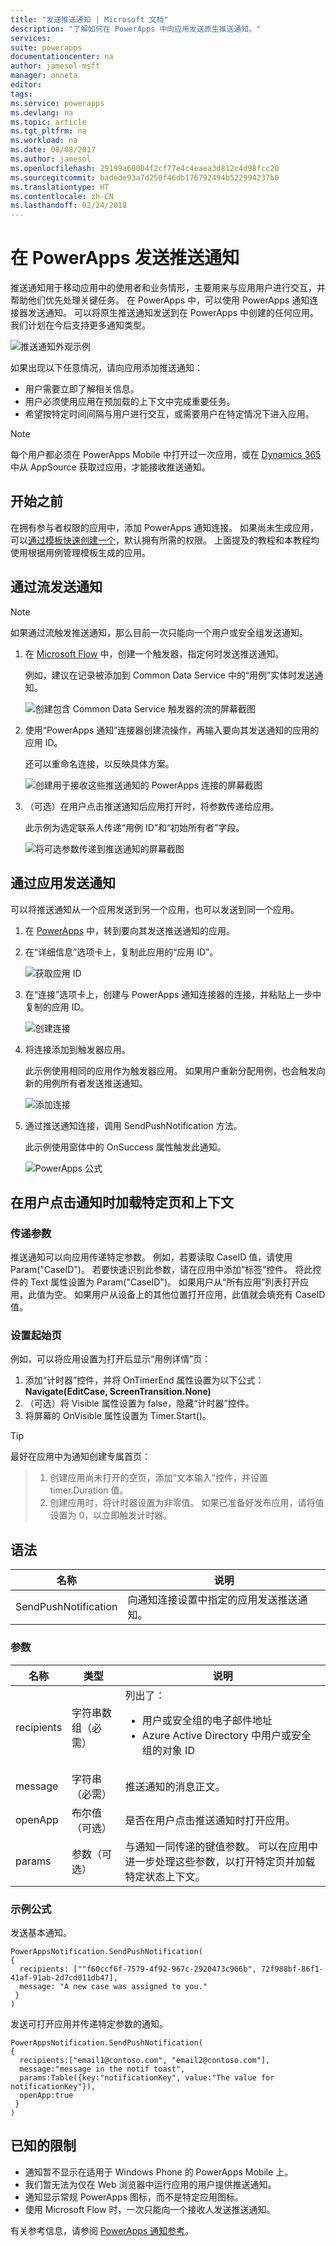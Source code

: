 ```yaml
---
title: "发送推送通知 | Microsoft 文档"
description: "了解如何在 PowerApps 中向应用发送原生推送通知。"
services: 
suite: powerapps
documentationcenter: na
author: jamesol-msft
manager: anneta
editor: 
tags: 
ms.service: powerapps
ms.devlang: na
ms.topic: article
ms.tgt_pltfrm: na
ms.workload: na
ms.date: 08/08/2017
ms.author: jamesol
ms.openlocfilehash: 29199a60004f2cf77e4c4eaea3d812c4d98fcc20
ms.sourcegitcommit: badede93a7d250f46db176792494b522994237b0
ms.translationtype: HT
ms.contentlocale: zh-CN
ms.lasthandoff: 02/24/2018
---
```

# <a name="send-a-pull-notification-in-powerapps"></a>在 PowerApps 发送推送通知
推送通知用于移动应用中的使用者和业务情形，主要用来与应用用户进行交互，并帮助他们优先处理关键任务。 在 PowerApps 中，可以使用 PowerApps 通知连接器发送通知。 可以将原生推送通知发送到在 PowerApps 中创建的任何应用。 我们计划在今后支持更多通知类型。

![推送通知外观示例](./media/add-notifications/pic1-notification-screenshot.png)

如果出现以下任意情况，请向应用添加推送通知：

* 用户需要立即了解相关信息。
* 用户必须使用应用在预加载的上下文中完成重要任务。
* 希望按特定时间间隔与用户进行交互，或需要用户在特定情况下进入应用。

> [!NOTE]
> 每个用户都必须在 PowerApps Mobile 中打开过一次应用，或在 [Dynamics 365](https://home.dynamics.com/) 中从 AppSource 获取过应用，才能接收推送通知。

## <a name="before-you-start"></a>开始之前
在拥有参与者权限的应用中，添加 PowerApps 通知连接。 如果尚未生成应用，可以[通过模板快速创建一个](get-started-test-drive.md)，默认拥有所需的权限。 上面提及的教程和本教程均使用根据用例管理模板生成的应用。

## <a name="send-a-notification-from-a-flow"></a>通过流发送通知
> [!NOTE]
> 如果通过流触发推送通知，那么目前一次只能向一个用户或安全组发送通知。

1. 在 [Microsoft Flow](https://flow.microsoft.com) 中，创建一个触发器，指定何时发送推送通知。
   
    例如，建议在记录被添加到 Common Data Service 中的“用例”实体时发送通知。
   
    ![创建包含 Common Data Service 触发器的流的屏幕截图](./media/add-notifications/pic4-step1-flowupdated.png)
2. 使用“PowerApps 通知”连接器创建流操作，再输入要向其发送通知的应用的应用 ID。
   
    还可以重命名连接，以反映具体方案。
   
    ![创建用于接收这些推送通知的 PowerApps 连接的屏幕截图](./media/add-notifications/pic5-step2-create-connection.jpg)
3. （可选）在用户点击推送通知后应用打开时，将参数传递给应用。
   
    此示例为选定联系人传递“用例 ID”和“初始所有者”字段。
   
    ![将可选参数传递到推送通知的屏幕截图](./media/add-notifications/pic6-step3-configure-notif.jpg)

## <a name="send-a-notification-from-an-app"></a>通过应用发送通知
可以将推送通知从一个应用发送到另一个应用，也可以发送到同一个应用。

1. 在 [PowerApps](https://web.powerapps.com/) 中，转到要向其发送推送通知的应用。
2. 在“详细信息”选项卡上，复制此应用的“应用 ID”。
   
    ![获取应用 ID](./media/add-notifications/grab-id.png)
3. 在“连接”选项卡上，创建与 PowerApps 通知连接器的连接，并粘贴上一步中复制的应用 ID。
   
    ![创建连接](./media/add-notifications/create-connection.png)
4. 将连接添加到触发器应用。
   
    此示例使用相同的应用作为触发器应用。 如果用户重新分配用例，也会触发向新的用例所有者发送推送通知。
   
    ![添加连接](./media/add-notifications/add-connection.png)
5. 通过推送通知连接，调用 SendPushNotification 方法。
   
    此示例使用窗体中的 OnSuccess 属性触发此通知。
   
    ![PowerApps 公式](./media/add-notifications/powerapps-function.png)

## <a name="load-a-specific-page-and-context-when-a-user-taps-the-notification"></a>在用户点击通知时加载特定页和上下文
### <a name="pass-parameters"></a>传递参数
推送通知可以向应用传递特定参数。 例如，若要读取 CaseID 值，请使用 Param("CaseID")。 若要快速识别此参数，请在应用中添加“标签”控件。 将此控件的 Text 属性设置为 Param("CaseID")。 如果用户从“所有应用”列表打开应用，此值为空。 如果用户从设备上的其他位置打开应用，此值就会填充有 CaseID 值。

### <a name="set-the-start-page"></a>设置起始页
例如，可以将应用设置为打开后显示“用例详情”页：

1. 添加“计时器”控件，并将 OnTimerEnd 属性设置为以下公式：
   <br>**Navigate(EditCase, ScreenTransition.None)**
2. （可选）将 Visible 属性设置为 false，隐藏“计时器”控件。
3. 将屏幕的 OnVisible 属性设置为 Timer.Start()。

> [!TIP]
> 最好在应用中为通知创建专属首页：

>1. 创建应用尚未打开的空页，添加“文本输入”控件，并设置 timer.Duration 值。
>2. 创建应用时，将计时器设置为非零值。 如果已准备好发布应用，请将值设置为 0，以立即触发计时器。

## <a name="syntax"></a>语法
| 名称 | 说明 |
| --- | --- |
| SendPushNotification |向通知连接设置中指定的应用发送推送通知。 |

### <a name="parameters"></a>参数
| 名称 | 类型 | 说明 |
| --- | --- | --- |
| recipients |字符串数组（必需） |列出了： <ul> <li>用户或安全组的电子邮件地址</li> <li>Azure Active Directory 中用户或安全组的对象 ID</li></ul> |
| message |字符串（必需） |推送通知的消息正文。 |
| openApp |布尔值（可选） |是否在用户点击推送通知时打开应用。 |
| params |参数（可选） |与通知一同传递的键值参数。 可以在应用中进一步处理这些参数，以打开特定页并加载特定状态上下文。 |

### <a name="sample-formulas"></a>示例公式
发送基本通知。

```
PowerAppsNotification.SendPushNotification(
{
  recipients: [""f60ccf6f-7579-4f92-967c-2920473c966b", 72f988bf-86f1-41af-91ab-2d7cd011db47],
  message: "A new case was assigned to you."
 }
)
```

发送可打开应用并传递特定参数的通知。

```
PowerAppsNotification.SendPushNotification(
{
  recipients:["email1@contoso.com", "email2@contoso.com"],
  message:"message in the notif toast",
  params:Table({key:"notificationKey", value:"The value for notificationKey"}),
  openApp:true
 }
)
```

## <a name="known-limitations"></a>已知的限制
* 通知暂不显示在适用于 Windows Phone 的 PowerApps Mobile 上。
* 我们暂无法为仅在 Web 浏览器中运行应用的用户提供推送通知。
* 通知显示常规 PowerApps 图标，而不是特定应用图标。
* 使用 Microsoft Flow 时，一次只能向一个接收人发送推送通知。

有关参考信息，请参阅 [PowerApps 通知参考](https://docs.microsoft.com/connectors/powerappsnotification/)。

